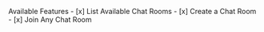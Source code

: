 Available Features
    - [x] List Available Chat Rooms
    - [x] Create a Chat Room
    - [x] Join Any Chat Room 
    